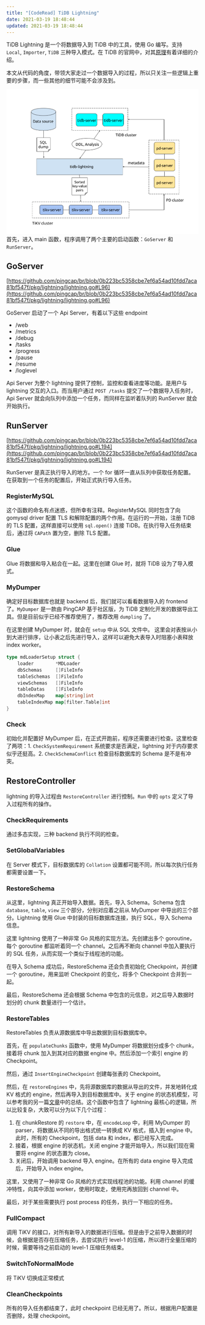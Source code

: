 ```yaml
---
title: "[CodeRead] TiDB Lightning"
date: 2021-03-19 18:48:44
updated: 2021-03-19 18:48:44
---
```


TiDB Lightning 是一个将数据导入到 TiDB 中的工具，使用 Go 编写。支持 `Local`, `Importer`, `TiDB` 三种导入模式。在 TiDB 的官网中，对其[原理]()有着详细的介绍。

本文从代码的角度，带领大家走过一个数据导入的过程，所以只关注一些逻辑上重要的步骤，而一些其他的细节可能不会涉及到。
<!-- more -->

![](/asset/tidb-lightning/1.png)
首先，进入 main 函数，程序调用了两个主要的启动函数：`GoServer` 和 `RunServer`。

## GoServer

[https://github.com/pingcap/br/blob/0b223bc5358cbe7ef6a54ad10fdd7aca81bf547f/pkg/lightning/lightning.go#L96](https://github.com/pingcap/br/blob/0b223bc5358cbe7ef6a54ad10fdd7aca81bf547f/pkg/lightning/lightning.go#L96)

GoServer 启动了一个 Api Server，有着以下这些 endpoint
- /web
- /metrics
- /debug
- /tasks
- /progress
- /pause
- /resume
- /loglevel

Api Server 为整个 lightning 提供了控制，监控和查看进度等功能。是用户与 lightning 交互的入口。而当用户通过 `POST /tasks` 提交了一个数据导入任务时，Api Server 就会向队列中添加一个任务，而同样在监听着队列的 RunServer 就会开始执行。

## RunServer

[https://github.com/pingcap/br/blob/0b223bc5358cbe7ef6a54ad10fdd7aca81bf547f/pkg/lightning/lightning.go#L194](https://github.com/pingcap/br/blob/0b223bc5358cbe7ef6a54ad10fdd7aca81bf547f/pkg/lightning/lightning.go#L194)

RunServer 是真正执行导入的地方。一个 for 循环一直从队列中获取任务配置。在获取到一个任务的配置后，开始正式执行导入任务。

### RegisterMySQL

这个函数的命名有点迷惑，但所幸有注释。RegisterMySQL 同时包含了向 gomysql driver 配置 TLS 和解除配置的两个作用。在运行的一开始，注册 TiDB 的 TLS 配置，这样直接可以使用 `sql.open()` 连接 TiDB。在执行导入任务结束后，通过将 `CAPath` 置为空，删除 TLS 配置。

### Glue

Glue 将数据和导入粘合在一起。这里在创建 Glue 时，就将 TiDB 设为了导入模式。

### MyDumper

确定好目标数据库也就是 backend 后，我们就可以看看数据导入的 frontend 了。`MyDumper` 是一款由 PingCAP 基于社区版，为 TiDB 定制化开发的数据导出工具。但是目前似乎已经不推荐使用了，推荐改用 `dumpling` 了。

在这里创建 MyDumper 时，就会在 `setup` 中从 SQL 文件中。 这里会对表按从小到大进行排序，让小表之后先进行导入，这样可以避免大表导入时阻塞小表释放 index worker。

```go
type mdLoaderSetup struct {
	loader        *MDLoader
	dbSchemas     []FileInfo
	tableSchemas  []FileInfo
	viewSchemas   []FileInfo
	tableDatas    []FileInfo
	dbIndexMap    map[string]int
	tableIndexMap map[filter.Table]int
}
```

### Check

初始化并配置好 MyDumper 后，在正式开跑前，程序还需要进行检查。这里检查了两项：1. `CheckSystemRequirement` 系统要求是否满足，lightning 对于内存要求似乎还挺高。2. `CheckSchemaConflict` 检查目标数据库的 Schema 是不是有冲突。

## RestoreController

lightning 的导入过程由 `RestoreController` 进行控制。`Run` 中的 `opts` 定义了导入过程所有的操作。

### CheckRequirements

通过多态实现，三种 backend 执行不同的检查。

### SetGlobalVariables

在 Server 模式下，目标数据库的 `Collation` 设置都可能不同，所以每次执行任务都需要设置一下。

### RestoreSchema

从这里，lightning 真正开始导入数据。首先，导入 Schema。Schema 包含 `database`, `table`, `view` 三个部分，分别对应着之前从 MyDumper 中导出的三个部分。Lightning 使用 Glue 中封装的目标数据库连接，执行 SQL，导入 Schema 信息。

这里 lightning 使用了一种非常 Go 风格的实现方法。先创建出多个 goroutine，每个 goroutine 都监听着同一个 channel。之后再不断向 channel 中加入要执行的 SQL 任务，从而实现一个类似于线程池的功能。

在导入 Schema 成功后，RestoreSchema 还会负责初始化 Checkpoint，并创建一个 goroutine，用来监听 Checkpoint 的变化，将多个 Checkpoint 合并到一起。

最后，RestoreSchema 还会根据 Schema 中包含的元信息，对之后导入数据时划分的 chunk 数量进行一个估计。

### RestoreTables

RestoreTables 负责从源数据库中导出数据到目标数据库中。

首先，在 `populateChunks` 函数中，使用 MyDumper 将数据划分成多个 chunk，接着将 chunk 加入到其对应的数据 engine 中。然后添加一个索引 engine 的 Checkpoint。

然后，通过 `InsertEngineCheckpoint` 创建每张表的 Checkpoint。

然后，在 `restoreEngines` 中，先将源数据库的数据从导出的文件，并发地转化成 KV 格式的 engine，然后再导入到目标数据库中。关于 engine 的状态机模型，可以参考我的另一篇[文章](https://blog.abingcbc.cn/2021/03/17/tikv-importer)中的总结。这个函数中包含了 lightning 最核心的逻辑，所以比较复杂，大致可以分为以下几个过程：

1. 在 chunkRestore 的 `restore` 中，在 `encodeLoop` 中，利用 MyDumper 的 parser，将数据从不同的导出格式统一转换成 KV 格式，插入到 engine 中。此时，所有的 Checkpoint，包括 data 和 index，都已经写入完成。
2. 接着，根据 engine 的状态机，关闭 engine 才能开始导入，所以我们现在需要将 engine 的状态置为 close。
3. 关闭后，开始调用 backend 导入 engine。在所有的 data engine 导入完成后，开始导入 index engine。

这里，又使用了一种非常 Go 风格的方式实现线程池的功能。利用 channel 的缓冲特性，向其中添加 worker，使用时取走，使用完再放回到 channel 中。

最后，对于某些需要执行 post process 的任务，执行一下相应的任务。

### FullCompact

调用 TiKV 的接口，对所有新导入的数据进行压缩。但是由于之前导入数据的时候，会根据是否存在压缩任务，去尝试执行 level-1 的压缩，所以进行全量压缩的时候，需要等待之前启动的 level-1 压缩任务结束。

### SwitchToNormalMode

将 TiKV 切换成正常模式

### CleanCheckpoints

所有的导入任务都结束了，此时 checkpoint 已经无用了。所以，根据用户配置是否删除，处理 checkpoint。